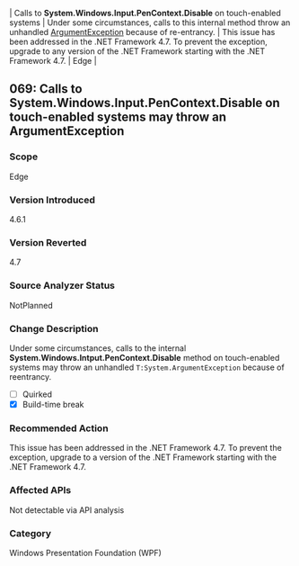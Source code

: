 
| Calls to **System.Windows.Input.PenContext.Disable** on touch-enabled systems | Under some circumstances, calls to this internal method throw an unhandled [ArgumentException](assetId:///T:System.ArgumentException) because of re-entrancy.  | This issue has been addressed in the .NET Framework 4.7. To prevent the exception, upgrade to any version of the .NET Framework starting with the .NET Framework 4.7. | Edge |    

## 069: Calls to System.Windows.Input.PenContext.Disable on touch-enabled systems may throw an ArgumentException

### Scope
Edge

### Version Introduced
4.6.1

### Version Reverted
4.7

### Source Analyzer Status
NotPlanned

### Change Description

Under some circumstances, calls to the internal **System.Windows.Intput.PenContext.Disable** method on touch-enabled systems may throw an unhandled `T:System.ArgumentException` because of reentrancy.

- [ ] Quirked
- [X] Build-time break

### Recommended Action

This issue has been addressed in the .NET Framework 4.7. To prevent the exception, upgrade to a version of the .NET Framework starting with the .NET Framework 4.7.

### Affected APIs

Not detectable via API analysis

### Category

Windows Presentation Foundation (WPF)

<!--
    ### Original Bug
    https://devdiv.visualstudio.com/DevDiv/_workitems?id=252467&_a=edit
-->


